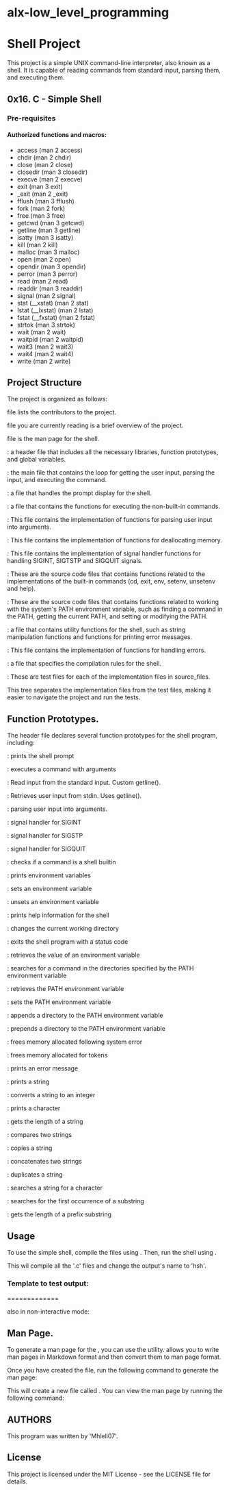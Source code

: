 # alx-low_level_programming

# Shell Project
This project is a simple UNIX command-line interpreter, also known as a shell. It is capable of reading commands from standard input, parsing them, and executing them.

## 0x16. C - Simple Shell

### Pre-requisites

#### Authorized functions and macros:
- access (man 2 access)
- chdir (man 2 chdir)
- close (man 2 close)
- closedir (man 3 closedir)
- execve (man 2 execve)
- exit (man 3 exit)
- _exit (man 2 _exit)
- fflush (man 3 fflush)
- fork (man 2 fork)
- free (man 3 free)
- getcwd (man 3 getcwd)
- getline (man 3 getline)
- isatty (man 3 isatty)
- kill (man 2 kill)
- malloc (man 3 malloc)
- open (man 2 open)
- opendir (man 3 opendir)
- perror (man 3 perror)
- read (man 2 read)
- readdir (man 3 readdir)
- signal (man 2 signal)
- stat (__xstat) (man 2 stat)
- lstat (__lxstat) (man 2 lstat)
- fstat (__fxstat) (man 2 fstat)
- strtok (man 3 strtok)
- wait (man 2 wait)
- waitpid (man 2 waitpid)
- wait3 (man 2 wait3)
- wait4 (man 2 wait4)
- write (man 2 write)


## Project Structure

The project is organized as follows:




 file lists the contributors to the project. 

 file you are currently reading is a brief overview of the project. 

 file is the man page for the shell.

: a header file that includes all the necessary libraries, function prototypes, and global variables.

: the main file that contains the loop for getting the user input, parsing the input, and executing the command.

: a file that handles the prompt display for the shell.

: a file that contains the functions for executing the non-built-in commands.

 : This file contains the implementation of functions for parsing user input into arguments.

: This file contains the implementation of functions for deallocating memory.

: This file contains the implementation of signal handler functions for handling SIGINT, SIGTSTP and SIGQUIT signals.

: These are the source code files that contains functions related to the implementations of the built-in commands (cd, exit, env, setenv, unsetenv and help).

: These are the source code files that contains functions related to working with the system's PATH environment variable, such as finding a command in the PATH, getting the current PATH, and setting or modifying the PATH.

: a file that contains utility functions for the shell, such as string manipulation functions and functions for printing error messages.

: This file contains the implementation of functions for handling errors.

: a file that specifies the compilation rules for the shell.

: These are test files for each of the implementation files in source_files. 

This tree separates the implementation files from the test files, making it easier to navigate the project and run the tests.

## Function Prototypes.

The header file declares several function prototypes for the shell program, including:

: prints the shell prompt

: executes a command with arguments

: Read input from the standard input. Custom getline().

: Retrieves user input from stdin. Uses getline().

: parsing user input into arguments.

: signal handler for SIGINT

: signal handler for SIGSTP

: signal handler for SIGQUIT

: checks if a command is a shell builtin

: prints environment variables

: sets an environment variable

: unsets an environment variable

: prints help information for the shell

: changes the current working directory

: exits the shell program with a status code

: retrieves the value of an environment variable

: searches for a command in the directories specified by the PATH environment variable

: retrieves the PATH environment variable

: sets the PATH environment variable

: appends a directory to the PATH environment variable

: prepends a directory to the PATH environment variable

: frees memory allocated following system error

: frees memory allocated for tokens

: prints an error message

: prints a string

: converts a string to an integer

: prints a character

: gets the length of a string

: compares two strings

: copies a string

: concatenates two strings

: duplicates a string

: searches a string for a character

: searches for the first occurrence of a substring

: gets the length of a prefix substring

## Usage

To use the simple shell, compile the files using . Then, run the shell using .



This wil compile all the '.c' files and change the output's name to 'hsh'.

### Template to test output:
=============


also in non-interactive mode:


## Man Page.

To generate a man page for the , you can use the  utility.  allows you to write man pages in Markdown format and then convert them to man page format.

Once you have created the  file, run the following command to generate the man page:



This will create a new file called . You can view the man page by running the following command:



## AUTHORS

This program was written by 'Mhleli07'.

## License

This project is licensed under the MIT License - see the LICENSE file for details.

